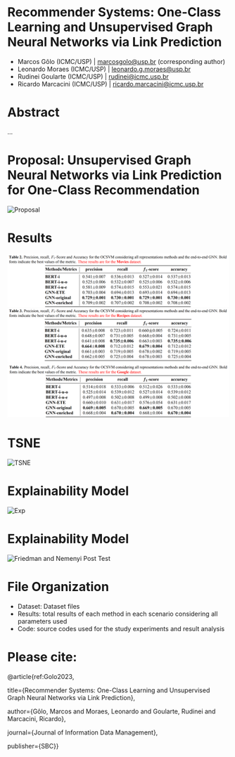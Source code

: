 # Recommender Systems: One-Class Learning and Unsupervised Graph Neural Networks via Link Prediction

- Marcos Gôlo (ICMC/USP) | marcosgolo@usp.br (corresponding author)
- Leonardo Moraes (ICMC/USP) | leonardo.g.moraes@usp.br
- Rudinei Goularte (ICMC/USP) | rudinei@icmc.usp.br
- Ricardo Marcacini (ICMC/USP) | ricardo.marcacini@icmc.usp.br

# Abstract
...

# Proposal: Unsupervised Graph Neural Networks via Link Prediction for One-Class Recommendation
![Proposal](/images/proposal.jpg)

# Results
![Movies Results](/images/results1.png)
![Recipes Results](/images/results2.png)
![Google Results](/images/results3.png)

# TSNE
![TSNE](/images/TSNE.png)

# Explainability Model
![Exp](/images/exp.png)

# Explainability Model
![Friedman and Nemenyi Post Test](/images/nemenyi.png)

# File Organization
- Dataset: Dataset files
- Results: total results of each method in each scenario considering all parameters used
- Code: source codes used for the study experiments and result analysis

# Please cite:

@article{ref:Golo2023,

  title={Recommender Systems: One-Class Learning and Unsupervised Graph Neural Networks via Link Prediction},
  
  author={Gôlo, Marcos and Moraes, Leonardo and Goularte, Rudinei and Marcacini, Ricardo},
  
  journal={Journal of Information Data Management},
  
  publisher={SBC}}
